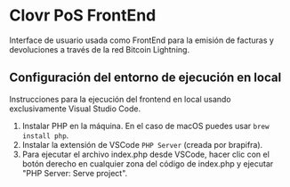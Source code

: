 # Clovr PoS FrontEnd

Interface de usuario usada como FrontEnd para la emisión de facturas y devoluciones a través de la red Bitcoin Lightning.

## Configuración del entorno de ejecución en local

Instrucciones para la ejecución del frontend en local usando exclusivamente Visual Studio Code.

1. Instalar PHP en la máquina. En el caso de macOS puedes usar `brew install php`.
2. Instalar la extensión de VSCode `PHP Server` (creada por brapifra).
3. Para ejecutar el archivo index.php desde VSCode, hacer clic con el botón derecho en cualquier zona del código de index.php y ejecutar "PHP Server: Serve project".